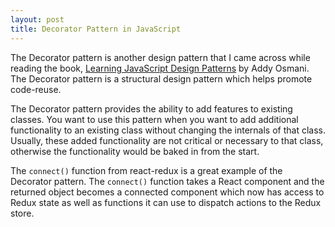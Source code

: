 ```yaml
---
layout: post
title: Decorator Pattern in JavaScript
---
```


The Decorator pattern is another design pattern that I came across while reading the book, [Learning JavaScript Design Patterns](https://addyosmani.com/resources/essentialjsdesignpatterns/book/) by Addy Osmani. The Decorator pattern is a structural design pattern which helps promote code-reuse.

The Decorator pattern provides the ability to add features to existing classes. You want to use this pattern when you want to add additional functionality to an existing class without changing the internals of that class. Usually, these added functionality are not critical or necessary to that class, otherwise the functionality would be baked in from the start.

The `connect()` function from react-redux is a great example of the Decorator pattern. The `connect()` function takes a React component and the returned object becomes a connected component which now has access to Redux state as well as functions it can use to dispatch actions to the Redux store.
